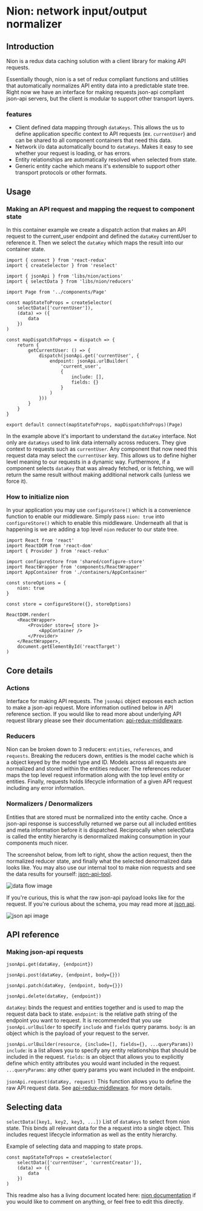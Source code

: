# Nion: network input/output normalizer

## Introduction
Nion is a redux data caching solution with a client library for making API requests.

Essentially though, nion is a set of redux compliant functions and utilities that automatically normalizes API entity data into a predictable state tree. Right now we have an interface for making requests json-api compliant json-api servers, but the client is modular to support other transport layers.

### features
* Client defined  data mapping through `dataKeys`. This allows the us to define application specific context to API requests (ex. `currentUser`) and can be shared to all component containers that need this data.
* Network i/o data automatically bound to `dataKeys`. Makes it easy to see whether your request is loading, or has errors.
* Entity relationships are automatically resolved when selected from state.
* Generic entity cache which means it's extensible to support other transport protocols or other formats.

## Usage
### Making an API request and mapping the request to component state
In this container example we create a dispatch action that makes an API request to the current_user endpoint and defined the `dataKey` currentUser to reference it. Then we select the `dataKey` which maps the result into our container state.

```
import { connect } from 'react-redux'
import { createSelector } from 'reselect'

import { jsonApi } from 'libs/nion/actions'
import { selectData } from 'libs/nion/reducers'

import Page from '../components/Page'

const mapStateToProps = createSelector(
    selectData(['currentUser']),
    (data) => ({
        data
    })
)

const mapDispatchToProps = dispatch => {
    return {
        getCurrentUser: () => {
            dispatch(jsonApi.get('currentUser', {
                endpoint: jsonApi.urlBuilder(
                    'current_user',
                    {
                        include: [],
                        fields: {}
                    }
                )
            }))
        }
    }
}

export default connect(mapStateToProps, mapDispatchToProps)(Page)
```

In the example above it's important to understand the `dataKey` interface. Not only are `dataKeys` used to link data internally across reducers. They give context to requests such as `currentUser`. Any component that now need this request data may select the `currentUser` key. This allows us to define higher level meaning to our requests in a dynamic way. Furthermore, if a component selects `dataKey` that was already fetched, or is fetching, we will return the same result without making additional network calls (unless we force it).


### How to initialize nion
In your application you may use `configureStore()` which is a convenience function to enable our middleware. Simply pass `nion: true` into `configureStore()` which to enable this middleware. Underneath all that is happening is we are adding a top level `nion` reducer to our state tree.

```
import React from 'react'
import ReactDOM from 'react-dom'
import { Provider } from 'react-redux'

import configureStore from 'shared/configure-store'
import ReactWrapper from 'components/ReactWrapper'
import AppContainer from './containers/AppContainer'

const storeOptions = {
    nion: true
}

const store = configureStore({}, storeOptions)

ReactDOM.render(
    <ReactWrapper>
        <Provider store={ store }>
            <AppContainer />
        </Provider>
    </ReactWrapper>,
    document.getElementById('reactTarget')
)
```

## Core details
### Actions
Interface for making API requests. The `jsonApi` object exposes each action to make a json-api request. More information outlined below in API reference section. If you would like to read more about underlying API request library please see their documentation: [api-redux-middleware](https://www.npmjs.com/package/redux-api-middleware#defining-the-api-cal).

### Reducers
Nion can be broken down to 3 reducers: `entities`, `references`, and `requests`. Breaking the reducers down, entities is the model cache which is a object keyed by the model type and ID. Models across all requests are normalized and stored within the entities reducer. The references reducer maps the top level request information along with the top level entity or entities. Finally, requests holds lifecycle information of a given API request including any error information.

### Normalizers / Denormalizers
Entities that are stored must be normalized into the entity cache. Once a json-api response is successfully returned we parse out all included entities and meta information before it is dispatched. Reciprocally when selectData is called the entity hierarchy is denormalized making consumption in your components much nicer.

The screenshot below, from left to right, show the action request, then the normalized reducer state, and finally what the selected denormalized data looks like. You may also use our internal tool to make nion requests and see the data results for yourself: [json-api-tool](https://www.patreon.com/internal/json-api).

![data flow image](https://s3.amazonaws.com/patreon_public_assets/internal/transformations2.jpg "State Example")

If you're curious, this is what the raw json-api payload looks like for the request. If you're curious about the schema, you may read more at [json api](http://jsonapi.org/).

![json api image](https://s3.amazonaws.com/patreon_public_assets/internal/json-api.png "Json-api Example")

## API reference
### Making json-api requests
```jsonApi.get(dataKey, {endpoint})```

```jsonApi.post(dataKey, {endpoint, body={}})```

```jsonApi.patch(dataKey, {endpoint, body={}})```

```jsonApi.delete(dataKey, {endpoint})```

`dataKey`: binds the request and entities together and is used to map the request data back to state.
`endpoint`: is the relative path string of the endpoint you want to request. It is recommended that you use `jsonApi.urlBuilder` to specify `include` and `fields` query params.
`body`: is an object which is the payload of your request to the server.

```jsonApi.urlBuilder(resource, {include=[], fields={}, ...queryParams})```
`include`: is a list allows you to specify any entity relationships that should be included in the request.
`fields`: is an object that allows you to explicitly define which entity attributes you would want included in the request.
`...queryParams`: any other query params you want included in the endpoint.

```jsonApi.request(dataKey, request)```
This function allows you to define the raw API request data. See [api-redux-middleware](https://www.npmjs.com/package/redux-api-middleware#defining-the-api-cal). for more details.

## Selecting data
```selectData([key1, key2, key3, ...])```
List of `dataKeys` to select from nion state. This binds all relevant data for the a request into a single object. This includes request lifecycle information as well as the entity hierarchy.

Example of selecting data and mapping to state props.

```
const mapStateToProps = createSelector(
    selectData(['currentUser', 'currentCreator']),
    (data) => ({
        data
    })
)
```

This readme also has a living document located here: [nion documentation](https://patreon.bold.co/post/nion-network-inputoutput-dekauy) if you would like to comment on anything, or feel free to edit this directly.
